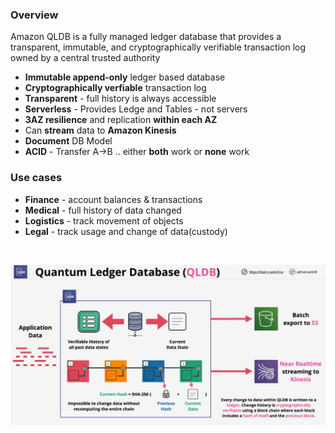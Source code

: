 ### Overview
Amazon QLDB is a fully managed ledger database that provides a transparent, immutable, and cryptographically verifiable transaction log owned by a central trusted authority

- **Immutable append-only** ledger based database
- **Cryptographically verfiable** transaction log
- **Transparent** - full history is always accessible
- **Serverless** - Provides Ledge and Tables - not servers
- **3AZ resilience** and replication **within each AZ**
- Can **stream** data to **Amazon Kinesis**
- **Document** DB Model
- **ACID** - Transfer A->B .. either **both** work or **none** work

### Use cases
- **Finance** - account balances & transactions
- **Medical** - full history of data changed
- **Logistics** - track movement of objects
- **Legal** - track usage and change of data(custody)

</br>

![quantum-ledger](quantum-ledger.png)